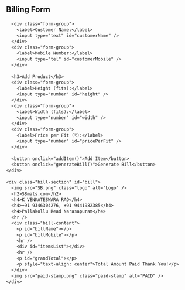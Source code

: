 <!DOCTYPE html>
<html lang="en">
  <head>
    <meta charset="UTF-8" />
    
  </head>
  <body>
    <div class="form-section">
      <h2>Billing Form</h2>

      <div class="form-group">
        <label>Customer Name:</label>
        <input type="text" id="customerName" />
      </div>
      <div class="form-group">
        <label>Mobile Number:</label>
        <input type="tel" id="customerMobile" />
      </div>

      <h3>Add Product</h3>
      <div class="form-group">
        <label>Height (fits):</label>
        <input type="number" id="height" />
      </div>
      <div class="form-group">
        <label>Width (fits):</label>
        <input type="number" id="width" />
      </div>
      <div class="form-group">
        <label>Price per Fit (₹):</label>
        <input type="number" id="pricePerFit" />
      </div>

      <button onclick="addItem()">Add Item</button>
      <button onclick="generateBill()">Generate Bill</button>
    </div>

    <div class="bill-section" id="bill">
      <img src="SB.png" class="logo" alt="Logo" />
      <h2>SBmats.com</h2>
      <h4>K VENKATESWARA RAO</h4>
      <h4>+91 9346304276, +91 9441982385</h4>
      <h4>Pallakollu Read Narasapuram</h4>
      <hr />
      <div class="bill-content">
        <p id="billName"></p>
        <p id="billMobile"></p>
        <hr />
        <div id="itemsList"></div>
        <hr />
        <p id="grandTotal"></p>
        <p style="text-align: center">Total Amount Paid Thank You!</p>
      </div>
      <img src="paid-stamp.png" class="paid-stamp" alt="PAID" />
    </div>


  </body>
</html>
